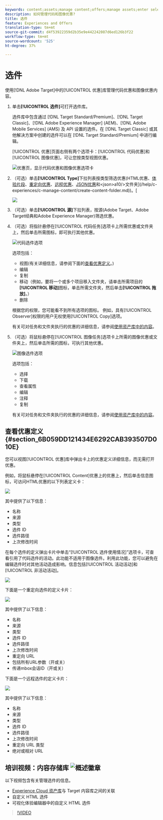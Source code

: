```yaml
---
keywords: content;assets;manage content;offers;manage assets;enter selection mode;selection mode
description: 如何管理代码和图像优惠?
title: 选件
feature: Experiences and Offers
translation-type: tm+mt
source-git-commit: d4f53922359d2b35e9e442242087d6ed126b3f22
workflow-type: tm+mt
source-wordcount: '525'
ht-degree: 37%

---
```



# 选件

使用[!DNL Adobe Target]中的[!UICONTROL 优惠]库管理代码优惠和图像优惠内容。

1. 单击&#x200B;**[!UICONTROL 选件]**&#x200B;可打开选件库。

   选件库中包含通过 [!DNL Target Standard/Premium]、[!DNL Target Classic]、[!DNL Adobe Experience Manager] (AEM)、[!DNL Adobe Mobile Services] (AMS) 及 API 设置的选件。在 [!DNL Target Classic] 或其他解决方案中创建的选件可以在 [!DNL Target Standard/Premium] 中进行编辑。

   [!UICONTROL 优惠]页面右侧有两个选项卡：[!UICONTROL 代码优惠]和[!UICONTROL 图像优惠]，可让您按类型视图优惠。

   ![优惠页，显示代码优惠和图像优惠选项卡](/help/c-experiences/c-manage-content/assets/offers-page.png)

1. （可选）单击&#x200B;**[!UICONTROL Type]**&#x200B;下拉列表按类型筛选优惠(HTML优惠、[体验片段](/help/c-experiences/c-manage-content/aem-experience-fragments.md)、[重定向优惠](/help/c-experiences/c-manage-content/offer-redirect.md)、[远程优惠](/help/c-experiences/c-manage-content/about-remote-offers.md)、[JSON优惠](/help/c-experiences/c-manage-content/create-json-offer.md)和&lt;json>a10/>文件夹](/help/c-experiences/c-manage-content/create-content-folder.md))。[

   ![](assets/offers_filter.png)

1. （可选）单击&#x200B;**[!UICONTROL 源]**&#x200B;下拉列表，按源(Adobe Target、Adobe Target经典和Adobe Experience Manager)筛选优惠。

1. （可选）将指针悬停在[!UICONTROL 代码任务]选项卡上所需优惠或文件夹上，然后单击所需图标，即可执行其他优惠。

   ![代码选件选项](assets/offer-picker-large.png)

   选项包括：

   * 视图(有关详细信息，请参阅下面的[查看优惠定义](#section_6B059DD121434E6292CAB393507D010E)。)
   * 编辑
   * 复制
   * 移动（例如，要将一个或多个项目移入文件夹，请单击所需项目的&#x200B;**[!UICONTROL 移动]**&#x200B;图标，单击所需文件夹，然后单击&#x200B;**[!UICONTROL 拖放]**。）
   * 删除

   根据您的权限，您可能看不到所有选项的图标。 例如，具有[!UICONTROL Observer]权限的用户无权使用[!UICONTROL Copy]选项。

   有关可对任务和文件夹执行的优惠的详细信息，请参阅[使用资产库中的内容](/help/c-experiences/c-manage-content/assets-working.md)。

1. （可选）将鼠标悬停在[!UICONTROL 图像任务]选项卡上所需的图像优惠或文件夹上，然后单击所需的图标，可执行其他优惠。

   ![图像选件选项](/help/c-experiences/c-manage-content/assets/image-offers-icons.png)

   选项包括：

   * 选择
   * 下载
   * 查看属性
   * 编辑
   * 注释
   * 复制

   有关可对任务和文件夹执行的优惠的详细信息，请参阅[使用资产库中的内容](/help/c-experiences/c-manage-content/assets-working.md)。

## 查看优惠定义{#section_6B059DD121434E6292CAB393507D010E}

您可以视图[!UICONTROL 优惠]库中弹出卡上的优惠定义详细信息，而无需打开优惠。

例如，将鼠标悬停在[!UICONTROL Content]优惠上的优惠上，然后单击信息图标，可访问HTML优惠的以下列表定义卡：

![](assets/offer-card-html.png)

其中提供了以下信息：

* 名称
* 来源
* 类型
* 选件 ID
* 选件路径
* 上次修改时间

在每个选件的定义弹出卡片中单击“[!UICONTROL 选件使用情况]”选项卡，可查看引用了代码选件的活动。此功能不适用于图像选件。利用此功能，您可以避免在编辑选件时对其他活动造成影响。信息包括[!UICONTROL 活动活动]和[!UICONTROL 非活动活动]。

![](assets/offer-card-usage.png)

下面是一个重定向选件的定义卡片：

![](assets/offer-card-redirect.png)

其中提供了以下信息：

* 名称
* 来源
* 类型
* 选件 ID
* 选件路径
* 上次修改时间
* 重定向 URL
* 包括所有URL参数（开或关）
* 传递mbox会话ID（开或关）

下面是一个远程选件的定义卡片：

![](assets/offer-card-remote.png)

其中提供了以下信息：

* 名称
* 来源
* 类型
* 选件 ID
* 选件路径
* 上次修改时间
* 重定向 URL 类型
* 绝对或相对 URL

## 培训视频：内容存储库  ![概述徽章](/help/assets/overview.png)

以下视频包含有关管理选件的信息。

* [Experience Cloud 资产库](https://experienceleague.adobe.com/docs/core-services/interface/assets/creative-cloud.html)与 Target 内容库之间的关联
* 自定义 HTML 选件
* 可视化体验编辑器中的自定义 HTML 选件

>[!VIDEO](https://video.tv.adobe.com/v/17387)